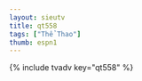 ```yaml
--- 
layout: sieutv
title: qt558
tags: ["Thể Thao"]
thumb: espn1
---
```

{% include tvadv key="qt558" %} 

